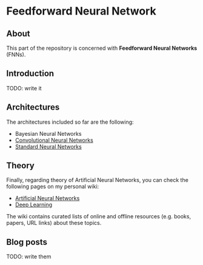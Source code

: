 # Feedforward Neural Network

## About
This part of the repository is concerned with __Feedforward Neural Networks__ (FNNs).

## Introduction

TODO: write it

## Architectures

The architectures included so far are the following:

- Bayesian Neural Networks
- [Convolutional Neural Networks](convolutional_neural_networks)
- [Standard Neural Networks](standard_neural_networks)

## Theory

Finally, regarding theory of Artificial Neural Networks, you can check the following pages on my personal wiki:

- [Artificial Neural Networks](https://wiki.kourouklides.com/wiki/Artificial_Neural_Network)
- [Deep Learning](https://wiki.kourouklides.com/wiki/Deep_Learning)

The wiki contains curated lists of online and offline resources (e.g. books, papers, URL links) about these topics.

## Blog posts

TODO: write them
